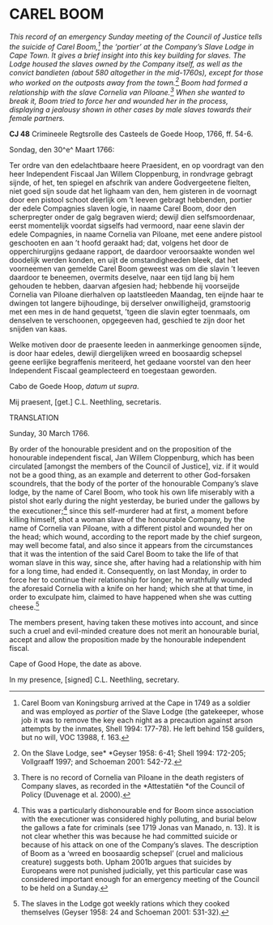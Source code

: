 # CAREL BOOM

*This record of an emergency Sunday meeting of the Council of Justice tells the suicide of Carel Boom,[^1] the ‘portier’ at the Company’s Slave Lodge in Cape Town. It gives a brief insight into this key building for slaves. The Lodge housed the slaves owned by the Company itself, as well as the convict *bandieten* (about 580 altogether in the mid-1760s), except for those who worked on the outposts away from the town.[^2] Boom had formed a relationship with the slave Cornelia van Piloane.[^3] When she wanted to break it, Boom tried to force her and wounded her in the process, displaying a jealousy shown in other cases by male slaves towards their female partners.*

**CJ 48** Crimineele Regtsrolle des Casteels de Goede Hoop, 1766, ff. 54-6.

Sondag, den 30^e^ Maart 1766:

Ter ordre van den edelachtbaare heere Praesident, en op voordragt van den heer Independent Fiscaal Jan Willem Cloppenburg, in rondvrage gebragt sijnde, of het, ten spiegel en afschrik van andere Godvergeetene fielten, niet goed sijn soude dat het lighaam van den, hem gisteren in de voornagt door een pistool schoot deerlijk om ’t leeven gebragt hebbenden, portier der edele Compagnies slaven logie, in naame Carel Boom, door den scherpregter onder de galg begraven wierd; dewijl dien selfsmoordenaar, eerst momentelijk voordat sigselfs had vermoord, naar eene slavin der edele Compagnies, in naame Cornelia van Piloane, met eene andere pistool geschooten en aan ’t hoofd geraakt had; dat, volgens het door de opperchirurgijns gedaane rapport, de daardoor veroorsaakte wonden wel doodelijk werden konden, en uijt de omstandigheeden bleek, dat het voorneemen van gemelde Carel Boom geweest was om die slavin ’t leeven daardoor te beneemen, overmits deselve, naar een tijd lang bij hem gehouden te hebben, daarvan afgesien had; hebbende hij voorseijde Cornelia van Piloane dierhalven op laatstleeden Maandag, ten eijnde haar te dwingen tot langere bijhoudinge, bij derselver onwilligheijd, gramstoorig met een mes in de hand gequetst, ’tgeen die slavin egter toenmaals, om denselven te verschoonen, opgegeeven had, geschied te zijn door het snijden van kaas.

Welke motiven door de praesente leeden in aanmerkinge genoomen sijnde, is door haar edeles, dewijl diergelijken wreed en boosaardig schepsel geene eerlijke begraffenis meriteerd, het gedaane voorstel van den heer Independent Fiscaal geamplecteerd en toegestaan geworden.

Cabo de Goede Hoop, *datum ut supra*.

Mij praesent, \[get.\] C.L. Neethling, secretaris.

TRANSLATION

Sunday, 30 March 1766.

By order of the honourable president and on the proposition of the honourable independent fiscal, Jan Willem Cloppenburg, which has been circulated \[amongst the members of the Council of Justice\], viz. if it would not be a good thing, as an example and deterrent to other God-forsaken scoundrels, that the body of the porter of the honourable Company’s slave lodge, by the name of Carel Boom, who took his own life miserably with a pistol shot early during the night yesterday, be buried under the gallows by the executioner;[^4] since this self-murderer had at first, a moment before killing himself, shot a woman slave of the honourable Company, by the name of Cornelia van Piloane, with a different pistol and wounded her on the head; which wound, according to the report made by the chief surgeon, may well become fatal, and also since it appears from the circumstances that it was the intention of the said Carel Boom to take the life of that woman slave in this way, since she, after having had a relationship with him for a long time, had ended it. Consequently, on last Monday, in order to force her to continue their relationship for longer, he wrathfully wounded the aforesaid Cornelia with a knife on her hand; which she at that time, in order to exculpate him, claimed to have happened when she was cutting cheese.[^5]

The members present, having taken these motives into account, and since such a cruel and evil-minded creature does not merit an honourable burial, accept and allow the proposition made by the honourable independent fiscal.

Cape of Good Hope, the date as above.

In my presence, \[signed\] C.L. Neethling, secretary.

[^1]: Carel Boom van Koningsburg arrived at the Cape in 1749 as a soldier and was employed as *portier* of the Slave Lodge (the gatekeeper, whose job it was to remove the key each night as a precaution against arson attempts by the inmates, Shell 1994: 177-78). He left behind 158 guilders, but no will, VOC 13988, f. 163.

[^2]: On the Slave Lodge, see* *Geyser 1958: 6-41; Shell 1994: 172-205; Vollgraaff 1997; and Schoeman 2001: 542-72.

[^3]: There is no record of Cornelia van Piloane in the death registers of Company slaves, as recorded in the *Attestatiën *of the Council of Policy (Duvenage et al. 2000). 

[^4]:  This was a particularly dishonourable end for Boom since association with the executioner was considered highly polluting, and burial below the gallows a fate for criminals (see 1719 Jonas van Manado, n. 13). It is not clear whether this was because he had committed suicide or because of his attack on one of the Company’s slaves. The description of Boom as a ‘wreed en boosaardig schepsel’ (cruel and malicious creature) suggests both. Upham 2001b argues that suicides by Europeans were not punished judicially, yet this particular case was considered important enough for an emergency meeting of the Council to be held on a Sunday.

[^5]:  The slaves in the Lodge got weekly rations which they cooked themselves (Geyser 1958: 24 and Schoeman 2001: 531-32). 